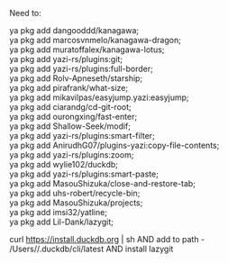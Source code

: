 Need to:

ya pkg add dangooddd/kanagawa; \
ya pkg add marcosvnmelo/kanagawa-dragon; \
ya pkg add muratoffalex/kanagawa-lotus; \
ya pkg add yazi-rs/plugins:git; \
ya pkg add yazi-rs/plugins:full-border; \
ya pkg add Rolv-Apneseth/starship; \
ya pkg add pirafrank/what-size; \
ya pkg add mikavilpas/easyjump.yazi:easyjump; \
ya pkg add ciarandg/cd-git-root; \
ya pkg add ourongxing/fast-enter; \
ya pkg add Shallow-Seek/modif; \
ya pkg add yazi-rs/plugins:smart-filter; \
ya pkg add AnirudhG07/plugins-yazi:copy-file-contents; \
ya pkg add yazi-rs/plugins:zoom; \
ya pkg add wylie102/duckdb; \
ya pkg add yazi-rs/plugins:smart-paste; \
ya pkg add MasouShizuka/close-and-restore-tab; \
ya pkg add uhs-robert/recycle-bin; \
ya pkg add MasouShizuka/projects; \
ya pkg add imsi32/yatline; \
ya pkg add Lil-Dank/lazygit;

curl <https://install.duckdb.org> | sh
AND
add to path - /Users/<USERNAME>/.duckdb/cli/latest
AND
install lazygit
